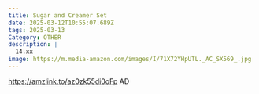 ```yaml
---
title: Sugar and Creamer Set
date: 2025-03-12T10:55:07.689Z
tags: 2025-03-13
Category: OTHER
description: |
  14.xx 
image: https://m.media-amazon.com/images/I/71X72YHpUTL._AC_SX569_.jpg
---
```

https://amzlink.to/az0zk55di0oFp   AD